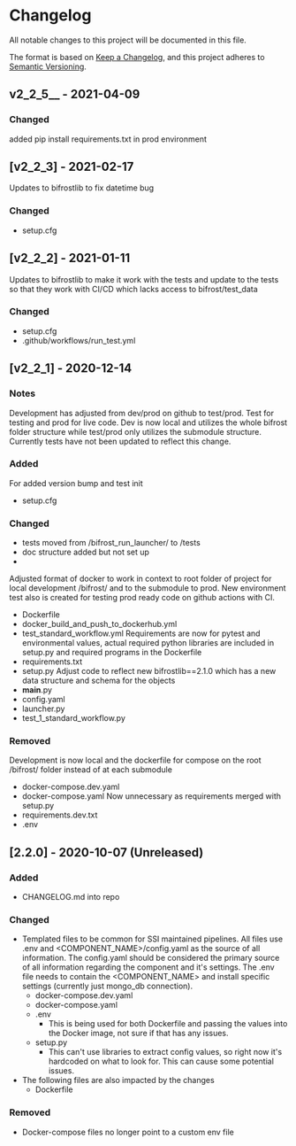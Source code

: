 # Changelog
All notable changes to this project will be documented in this file.

The format is based on [Keep a Changelog](https://keepachangelog.com/en/1.0.0/),
and this project adheres to [Semantic Versioning](https://semver.org/spec/v2.0.0.html).
## v2_2_5__ - 2021-04-09
### Changed
added pip install requirements.txt in prod environment

## [v2_2_3] - 2021-02-17
Updates to bifrostlib to fix datetime bug

### Changed
- setup.cfg

## [v2_2_2] - 2021-01-11
Updates to bifrostlib to make it work with the tests and update to the tests so that they work with CI/CD which lacks access to bifrost/test_data

### Changed
- setup.cfg
- .github/workflows/run_test.yml
## [v2_2_1] - 2020-12-14
### Notes
Development has adjusted from dev/prod on github to test/prod. Test for testing and prod for live code. Dev is now local and utilizes the whole bifrost folder structure while test/prod only utilizes the submodule structure. Currently tests have not been updated to reflect this change.

### Added
For added version bump and test init
- setup.cfg 

### Changed
- tests moved from /bifrost_run_launcher/ to /tests
- doc structure added but not set up
-  
Adjusted format of docker to work in context to root folder of project for local development /bifrost/ and to the submodule to prod. New environment test also is created for testing prod ready code on github actions with CI. 
  - Dockerfile
  - docker_build_and_push_to_dockerhub.yml
  - test_standard_workflow.yml
Requirements are now for pytest and environmental values, actual required python libraries are included in setup.py and required programs in the Dockerfile
  - requirements.txt
  - setup.py
Adjust code to reflect new bifrostlib==2.1.0 which has a new data structure and schema for the objects
- __main__.py
- config.yaml
- launcher.py
- test_1_standard_workflow.py

### Removed
Development is now local and the dockerfile for compose on the root /bifrost/ folder instead of at each submodule
- docker-compose.dev.yaml
- docker-compose.yaml
Now unnecessary as requirements merged with setup.py
- requirements.dev.txt
- .env


## [2.2.0] - 2020-10-07 (Unreleased)
### Added
- CHANGELOG.md into repo

### Changed
- Templated files to be common for SSI maintained pipelines. All files use .env and <COMPONENT_NAME>/config.yaml as the source of all information. The config.yaml should be considered the primary source of all information regarding the component and it's settings. The .env file needs to contain the <COMPONENT_NAME> and install specific settings (currently just mongo_db connection). 
  - docker-compose.dev.yaml
  - docker-compose.yaml
  - .env
    - This is being used for both Dockerfile and passing the values into the Docker image, not sure if that has any issues.
  - setup.py
    - This can't use libraries to extract config values, so right now it's hardcoded on what to look for. This can cause some potential issues.
- The following files are also impacted by the changes
  - Dockerfile

### Removed
- Docker-compose files no longer point to a custom env file